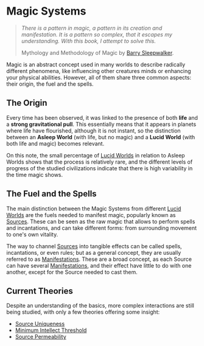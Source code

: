 # Magic Systems
>*There is a pattern in magic, a pattern in its creation and manifestation. It is a pattern so complex, that it escapes my understanding. With this book, I attempt to solve this.*
>
>Mythology and Methodology of Magic
>by <a href='#' class='note-link' data-id='Barry Sleepwalker' onclick="Shiny.setInputValue('linked_doc_click', 'Barry Sleepwalker', {priority: 'event'}); return false;">Barry Sleepwalker</a>.

Magic is an abstract concept used in many worlds to describe radically different phenomena, like influencing other creatures minds or enhancing your physical abilities. However, all of them share three common aspects: their origin, the fuel and the spells.

## The Origin
Every time has been observed, it was linked to the presence of both **life** and a **strong gravitational pull**. This essentially means that it appears in planets where life have flourished, although it is not instant, so the distinction between an **Asleep World** (with life, but no magic) and a **Lucid World** (with both life and magic) becomes relevant.

On this note, the small percentage of <a href='#' class='note-link' data-id='Lucid Worlds' onclick="Shiny.setInputValue('linked_doc_click', 'Lucid Worlds', {priority: 'event'}); return false;">Lucid Worlds</a> in relation to Asleep Worlds shows that the process is relatively rare, and the different levels of progress of the studied civilizations indicate that there is high variability in the time magic shows. 

## The Fuel and the Spells
The main distinction between the Magic Systems from different <a href='#' class='note-link' data-id='Lucid Worlds' onclick="Shiny.setInputValue('linked_doc_click', 'Lucid Worlds', {priority: 'event'}); return false;">Lucid Worlds</a> are the fuels needed to manifest magic, popularly known as <a href='#' class='note-link' data-id='Sources' onclick="Shiny.setInputValue('linked_doc_click', 'Sources', {priority: 'event'}); return false;">Sources</a>. These can be seen as the raw magic that allows to perform spells and incantations, and can take different forms: from surrounding movement to one's own vitality.

The way to channel <a href='#' class='note-link' data-id='Sources' onclick="Shiny.setInputValue('linked_doc_click', 'Sources', {priority: 'event'}); return false;">Sources</a> into tangible effects can be called spells, incantations, or even rules; but as a general concept, they are usually referred to as <a href='#' class='note-link' data-id='Manifestations' onclick="Shiny.setInputValue('linked_doc_click', 'Manifestations', {priority: 'event'}); return false;">Manifestations</a>. These are a broad concept, as each Source can have several <a href='#' class='note-link' data-id='Manifestations' onclick="Shiny.setInputValue('linked_doc_click', 'Manifestations', {priority: 'event'}); return false;">Manifestations</a>, and their effect have little to do with one another, except for the Source needed to cast them.
## Current Theories
Despite an understanding of the basics, more complex interactions are still being studied, with only a few theories offering some insight:
+ <a href='#' class='note-link' data-id='Source Uniqueness' onclick="Shiny.setInputValue('linked_doc_click', 'Source Uniqueness', {priority: 'event'}); return false;">Source Uniqueness</a>
+ <a href='#' class='note-link' data-id='Minimum Intellect Threshold' onclick="Shiny.setInputValue('linked_doc_click', 'Minimum Intellect Threshold', {priority: 'event'}); return false;">Minimum Intellect Threshold</a>
+ <a href='#' class='note-link' data-id='Source Permeability' onclick="Shiny.setInputValue('linked_doc_click', 'Source Permeability', {priority: 'event'}); return false;">Source Permeability</a>
